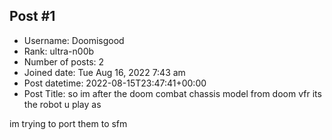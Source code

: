 ## Post #1
- Username: Doomisgood
- Rank: ultra-n00b
- Number of posts: 2
- Joined date: Tue Aug 16, 2022 7:43 am
- Post datetime: 2022-08-15T23:47:41+00:00
- Post Title: so im after the doom combat chassis model from doom vfr its the robot u play as

im trying to port them to sfm
